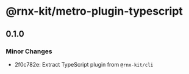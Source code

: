 # @rnx-kit/metro-plugin-typescript

## 0.1.0

### Minor Changes

- 2f0c782e: Extract TypeScript plugin from `@rnx-kit/cli`
